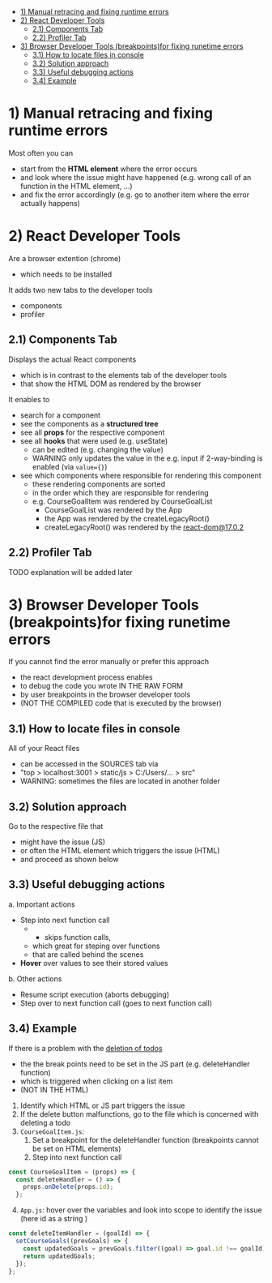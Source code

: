 - [1) Manual retracing and fixing runtime errors](#1-manual-retracing-and-fixing-runtime-errors)
- [2) React Developer Tools](#2-react-developer-tools)
  - [2.1) Components Tab](#21-components-tab)
  - [2.2) Profiler Tab](#22-profiler-tab)
- [3) Browser Developer Tools (breakpoints)for fixing runetime errors](#3-browser-developer-tools-breakpointsfor-fixing-runetime-errors)
  - [3.1) How to locate files in console](#31-how-to-locate-files-in-console)
  - [3.2) Solution approach](#32-solution-approach)
  - [3.3) Useful debugging actions](#33-useful-debugging-actions)
  - [3.4) Example](#34-example)

# 1) Manual retracing and fixing runtime errors

Most often you can

- start from the **HTML element** where the error occurs
- and look where the issue might have happened (e.g. wrong call of an function in the HTML element, ...)
- and fix the error accordingly (e.g. go to another item where the error actually happens)

# 2) React Developer Tools

Are a browser extention (chrome)

- which needs to be installed

It adds two new tabs to the developer tools

- components
- profiler

## 2.1) Components Tab

Displays the actual React components

- which is in contrast to the elements tab of the developer tools
- that show the HTML DOM as rendered by the browser

It enables to
- search for a component
- see the components as a **structured tree**
- see all **props** for the respective component
- see all **hooks** that were used (e.g. useState)
  - can be edited (e.g. changing the value)
  - WARNING only updates the value in the e.g. input if 2-way-binding is enabled (via `value={}`)
- see which components where responsible for rendering this component
  - these rendering components are sorted
  - in the order which they are responsible for rendering
  - e.g. CourseGoalItem was rendered by CourseGoalList
    - CourseGoalList was rendered by the App
    - the App was rendered by the createLegacyRoot()
    - createLegacyRoot() was rendered by the react-dom@17.0.2

## 2.2) Profiler Tab

TODO explanation will be added later

# 3) Browser Developer Tools (breakpoints)for fixing runetime errors

If you cannot find the error manually or prefer this approach

- the react development process enables
- to debug the code you wrote IN THE RAW FORM
- by user breakpoints in the browser developer tools
- (NOT THE COMPILED code that is executed by the browser)

## 3.1) How to locate files in console

All of your React files

- can be accessed in the SOURCES tab via
- "top > localhost:3001 > static/js > C:/Users/... > src"
- WARNING: sometimes the files are located in another folder

## 3.2) Solution approach

Go to the respective file that

- might have the issue (JS)
- or often the HTML element which triggers the issue (HTML)
- and proceed as shown below

## 3.3) Useful debugging actions

a. Important actions

- Step into next function call
  - - skips function calls,
  - which great for steping over functions
  - that are called behind the scenes
- **Hover** over values to see their stored values

b. Other actions

- Resume script execution (aborts debugging)
- Step over to next function call (goes to next function call)

## 3.4) Example

If there is a problem with the [deletion of todos](../app_tasks-manager/src/components/CourseGoals/CourseGoalItem/CourseGoalItem.ts)

- the the break points need to be set in the JS part (e.g. deleteHandler function)
- which is triggered when clicking on a list item
- (NOT IN THE HTML)

1. Identify which HTML or JS part triggers the issue
2. If the delete button malfunctions, go to the file which is concerned with deleting a todo
3. `CourseGoalItem.js`:
   1. Set a breakpoint for the deleteHandler function (breakpoints cannot be set on HTML elements)
   2. Step into next function call

```javascript
const CourseGoalItem = (props) => {
  const deleteHandler = () => {
    props.onDelete(props.id);
  };
```

4. `App.js`: hover over the variables and look into scope to identify the issue (here id as a string )

```javascript
const deleteItemHandler = (goalId) => {
  setCourseGoals((prevGoals) => {
    const updatedGoals = prevGoals.filter((goal) => goal.id !== goalId);
    return updatedGoals;
  });
};
```
